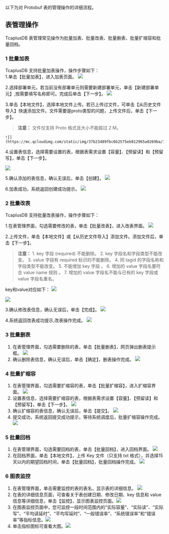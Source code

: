 以下为对 Protobuf 表的管理操作的详细流程。
## 表管理操作
TcaplusDB 表管理常见操作为批量加表、批量改表、批量删表、批量扩缩容和批量回档。
### 1 批量加表
TcaplusDB 支持批量加表操作，操作步骤如下：  
1.单击【批量加表】，进入加表页面。
![](https://mc.qcloudimg.com/static/img/117cc31597481df9e0afe0bd26ccf20e/image.png)

2.选择部署单元，若当前没有部署单元则需要新建部署单元，单击【新建部署单元】,按需要填写名称即可。完成后单击【下一步】。
![](https://mc.qcloudimg.com/static/img/c03aaf65c528be31d3b42fcb9a0709ce/image.png)

3.单击【本地文件】，选择本地文件上传。若已上传过文件，可单击【从历史文件导入】快速添加文件。文件需要是proto类型的问题，上传文件后，单击【下一步】。
> **注意：**
> 文件仅支持 Proto 格式且大小不能超过 2 M。

	![](https://mc.qcloudimg.com/static/img/37b23489fbc6b2575eb812965a0269ba/1.png)

4.设置表信息，选择需要设置的表，根据表需求设置【容量】、【预留读】和【预留写】，单击【下一步】。

![](https://mc.qcloudimg.com/static/img/bfb27ff224dd4948e44943a642d5de29/image.png)

5.确认添加的表信息，确认无误后，单击【创建】。
![](https://mc.qcloudimg.com/static/img/dfc540003937c29071ec7106811e6eae/image.png)

6.加表成功，系统返回创建成功提示。
![](https://mc.qcloudimg.com/static/img/4b9d86021decc15d23f64825b692970c/image.png)

### 2 批量改表
TcaplusDB 支持批量改表操作，操作步骤如下：

1.在表管理界面，勾选需要修改的表，单击【批量改表】，进入改表界面。
![](https://mc.qcloudimg.com/static/img/bd3a29cdfea13211e281dd32d6769123/image.png)

2.上传文件，单击【本地文件】或【从历史文件导入】添加文件。添加文件后，单击【下一步】。
> **注意：**
>  1\. key 字段 (required) 不能删除。
>  2\. key 字段名和字段类型不能改变。
>  3\. value 字段有 required 标识的不能删除。
>  4\. 同 tagid 的字段名称和字段类型不能改变。
>  5\. 不能增加 key 字段 。
>  6\. 增加的 value 字段名要符合 value name 规则 。
>  7\. 增加的 value 字段名不能与已有的 key 字段或 value 字段名重名。

key和value对应如下：
![](https://mc.qcloudimg.com/static/img/09325a3f7eba4b5a938656bcdca36fed/key-value.png)

![](https://mc.qcloudimg.com/static/img/f2b47ab725185aecef43d5043fe27648/image.png)

3.确认修改表信息，确认无误后，单击【完成】。
![](https://mc.qcloudimg.com/static/img/edfd149ef2865603bba6c00a7d8a57c2/image.png)

4.系统返回改表成功提示,改表操作完成。
![](https://mc.qcloudimg.com/static/img/6f2022f870f890a6f83ecafad49dc578/image.png)

### 3 批量删表
1. 在表管理界面，勾选需要删除的表，单击【批量删表】，网页弹出删表提示框。
![](https://mc.qcloudimg.com/static/img/f15f0d52ae7b5cc3ff2e0f44d3941e5b/image.png)
2. 确认删除表信息，确认无误后，单击【确定】，删表操作完成。
![](https://mc.qcloudimg.com/static/img/4bf588feede44297c199de7d01555ffd/image.png)

### 4 批量扩缩容
1. 在表管理界面，勾选需要扩缩容的表，单击【批量扩缩容】，进入扩缩容界面。
![](https://mc.qcloudimg.com/static/img/9ca0988b66a8231cb391f6ce32072c3c/image.png)
2. 设置表信息，选择需要扩缩容的表，根据表需求设置【容量】、【预留读】和【预留写】，单击【下一步】。
![](https://mc.qcloudimg.com/static/img/b670d09409f7bfb3ec536aa77646d717/image.png)
3. 确认扩缩容的表信息，确认无误后，单击【提交】。
![](https://mc.qcloudimg.com/static/img/cda5868697a7c01a38cdd0d481b891e3/image.png)
4. 提交成功，系统返回提交成功提示，等待系统调度后，批量扩缩容操作完成。
![](https://mc.qcloudimg.com/static/img/f7ae7b37c1436b6d5db0917eb943629c/image.png)

### 5 批量回档
1. 在表管理界面，勾选需要回档的表，单击【批量回档】，进入回档界面。
![](https://mc.qcloudimg.com/static/img/c89c541900914e32c6fb6f9418b3d71f/image.png)
2. 在回档界面，单击【本地文件】，上传 Key 文件（只支持 txt 格式），并选择15天以内的期望回档时间，单击【批量回档】，批量回档操作完成。
![](https://mc.qcloudimg.com/static/img/aa5f4d4e9fae4ff7be1577312c6f76be/image.png)

### 6 图表监控
1. 在表管理界面，单击需要监控的表的表名，显示表的详细信息。
![](https://mc.qcloudimg.com/static/img/7887039f68a680a710508178848c31a5/image.png)
2. 在表的详细信息页面，可查看关于表创建日期、修改日期、key 信息和 value 信息等详细信息，单击【监控】，显示图表监控页面。![](https://mc.qcloudimg.com/static/img/23468f202f194893554e9d3925743b21/image.png)
3. 在图表监控页面中，您可监控一段时间范围内的“实际容量”、“实际读”、“实际写”、“平均读延时”、“平均写延时”、“一般错误率”、“系统错误率”和“错误率”等指标信息。![](https://mc.qcloudimg.com/static/img/b6372883f75bfbe8f37323d58b0d7a98/image.png)
4. 单击指标图标可查看大图。![](https://mc.qcloudimg.com/static/img/d3b6a82ee899082fdf8afa4fd9573ac2/image.png)

